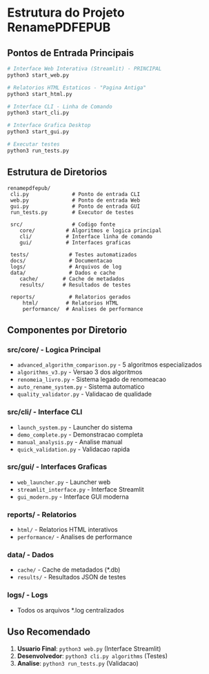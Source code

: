 # Estrutura do Projeto RenamePDFEPUB

## Pontos de Entrada Principais

```bash
# Interface Web Interativa (Streamlit) - PRINCIPAL
python3 start_web.py

# Relatorios HTML Estaticos - "Pagina Antiga"
python3 start_html.py

# Interface CLI - Linha de Comando
python3 start_cli.py

# Interface Grafica Desktop
python3 start_gui.py

# Executar testes
python3 run_tests.py
```

## Estrutura de Diretorios

```
renamepdfepub/
 cli.py              # Ponto de entrada CLI
 web.py              # Ponto de entrada Web
 gui.py              # Ponto de entrada GUI
 run_tests.py        # Executor de testes

 src/                # Codigo fonte
    core/          # Algoritmos e logica principal
    cli/           # Interface linha de comando
    gui/           # Interfaces graficas

 tests/             # Testes automatizados
 docs/              # Documentacao
 logs/              # Arquivos de log
 data/              # Dados e cache
    cache/        # Cache de metadados
    results/      # Resultados de testes

 reports/           # Relatorios gerados
     html/         # Relatorios HTML
     performance/  # Analises de performance
```

## Componentes por Diretorio

### src/core/ - Logica Principal
- `advanced_algorithm_comparison.py` - 5 algoritmos especializados
- `algorithms_v3.py` - Versao 3 dos algoritmos
- `renomeia_livro.py` - Sistema legado de renomeacao
- `auto_rename_system.py` - Sistema automatico
- `quality_validator.py` - Validacao de qualidade

### src/cli/ - Interface CLI
- `launch_system.py` - Launcher do sistema
- `demo_complete.py` - Demonstracao completa
- `manual_analysis.py` - Analise manual
- `quick_validation.py` - Validacao rapida

### src/gui/ - Interfaces Graficas
- `web_launcher.py` - Launcher web
- `streamlit_interface.py` - Interface Streamlit
- `gui_modern.py` - Interface GUI moderna

### reports/ - Relatorios
- `html/` - Relatorios HTML interativos
- `performance/` - Analises de performance

### data/ - Dados
- `cache/` - Cache de metadados (*.db)
- `results/` - Resultados JSON de testes

### logs/ - Logs
- Todos os arquivos *.log centralizados

## Uso Recomendado

1. **Usuario Final**: `python3 web.py` (Interface Streamlit)
2. **Desenvolvedor**: `python3 cli.py algorithms` (Testes)
3. **Analise**: `python3 run_tests.py` (Validacao)
